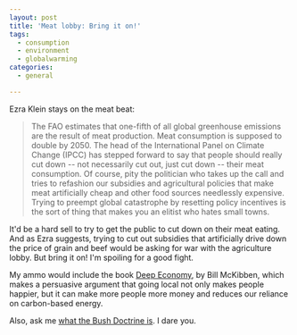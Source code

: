 ```yaml
---
layout: post
title: 'Meat lobby: Bring it on!'
tags:
  - consumption
  - environment
  - globalwarming
categories:
  - general

---
```


Ezra Klein stays on the meat beat: 

<blockquote>The FAO estimates that one-fifth of all global greenhouse emissions are the result of meat production. Meat consumption is supposed to double by 2050. The head of the International Panel on Climate Change (IPCC) has stepped forward to say that people should really cut down -- not necessarily cut out, just cut down -- their meat consumption. Of course, pity the politician who takes up the call and tries to refashion our subsidies and agricultural policies that make meat artificially cheap and other food sources needlessly expensive. Trying to preempt global catastrophe by resetting policy incentives is the sort of thing that makes you an elitist who hates small towns.</blockquote>

It'd be a hard sell to try to get the public to cut down on their meat eating.  And as Ezra suggests, trying to cut out subsidies that artificially drive down the price of grain and beef would be asking for war with the agriculture lobby.  But bring it on!  I'm spoiling for a good fight. 

My ammo would include the book <a href="http://www.amazon.com/Deep-Economy-Wealth-Communities-Durable/dp/0805087222/ref=pd_bbs_sr_1?ie=UTF8&amp;s=books&amp;qid=1221228975&amp;sr=8-1">Deep Economy</a>, by Bill McKibben, which makes a persuasive argument that going local not only makes people happier, but it can make more people more money and reduces our reliance on carbon-based energy.  

Also, ask me <a href="http://thinkprogress.org/2008/09/11/palin-gibson-bushdoctrine/">what the Bush Doctrine is</a>.  I dare you. 
